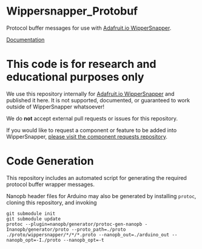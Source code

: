 # Wippersnapper_Protobuf

Protocol buffer messages for use with [Adafruit.io WipperSnapper](http://io.adafruit.com/wippersnapper).

[Documentation](https://adafruit.github.io/Wippersnapper_Protobuf/)

# This code is for research and educational purposes only

We use this repository internally for [Adafruit.io WipperSnapper](http://io.adafruit.com/wippersnapper) and published it here. It is not supported, documented, or guaranteed to work outside of WipperSnapper whatsoever! 

We do **not** accept external pull requests or issues for this repository.

If you would like to request a component or feature to be added into WipperSnapper, [please visit the component requests repository](https://github.com/adafruit/WipperSnapper_Component_Requests).

# Code Generation

This repository includes an automated script for generating the required protocol buffer wrapper messages.

Nanopb header files for Arduino may also be generated by installing `protoc`, cloning this repository, and invoking 

```
git submodule init
git submodule update
protoc --plugin=nanopb/generator/protoc-gen-nanopb -Inanopb/generator/proto --proto_path=./proto ./proto/wippersnapper/*/*/*.proto --nanopb_out=./arduino_out --nanopb_opt=-I./proto --nanopb_opt=-t
```
